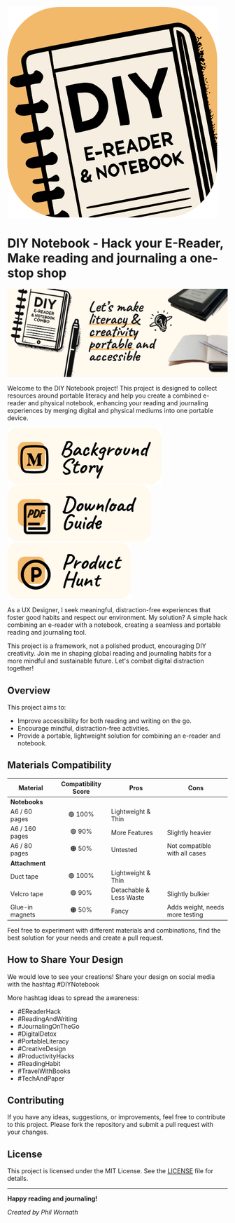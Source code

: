 ![DIY Notebook Logo](assets/logo.svg)

# DIY Notebook - Hack your E-Reader, Make reading and journaling a one-stop shop
![Banner](assets/Banner.png)

Welcome to the DIY Notebook project! This project is designed to collect resources around portable literacy and help you create a combined e-reader and physical notebook, enhancing your reading and journaling experiences by merging digital and physical mediums into one portable device.

[![Medium](assets/ButtonMedium.svg)](https://medium.com/@philwornath/diy-hack-the-minimum-viable-note-book-14af3ddf46d7)
[![Download](assets/ButtonDownload.svg)](assets/2024_DIYNotebook.pdf)
[![Product Hunt](assets/ButtonPH.svg)](https://www.producthunt.com/posts/diy-notebook-reading-writing-hack)

As a UX Designer, I seek meaningful, distraction-free experiences that foster good habits and respect our environment. My solution? A simple hack combining an e-reader with a notebook, creating a seamless and portable reading and journaling tool.

This project is a framework, not a polished product, encouraging DIY creativity. Join me in shaping global reading and journaling habits for a more mindful and sustainable future. Let's combat digital distraction together!

## Overview

This project aims to:

- Improve accessibility for both reading and writing on the go.
- Encourage mindful, distraction-free activities.
- Provide a portable, lightweight solution for combining an e-reader and notebook.

## Materials Compatibility

| Material        | Compatibility Score | Pros                                | Cons                              |
|-----------------|:-------------------:|-------------------------------------|-----------------------------------|
| **Notebooks**   |                     |                                     |                                   |
| A6 / 60 pages   | 🟢 100%             | Lightweight & Thin                  |                                   |
| A6 / 160 pages  | 🟢 90%              | More Features                       | Slightly heavier                  |
| A6 / 80 pages   | 🟠 50%              | Untested                            | Not compatible with all cases     |
| **Attachment**  |                     |                                     |                                   |
| Duct tape       | 🟢 100%             | Lightweight & Thin                  |                                   |
| Velcro tape     | 🟢 90%              | Detachable & Less Waste             | Slightly bulkier                  |
| Glue-in magnets | 🟠 50%              | Fancy                               | Adds weight, needs more testing   |

Feel free to experiment with different materials and combinations, find the best solution for your needs and create a pull request.

## How to Share Your Design

We would love to see your creations! Share your design on social media with the hashtag #DIYNotebook

More hashtag ideas to spread the awareness:
- #EReaderHack
- #ReadingAndWriting
- #JournalingOnTheGo
- #DigitalDetox
- #PortableLiteracy
- #CreativeDesign
- #ProductivityHacks
- #ReadingHabit
- #TravelWithBooks
- #TechAndPaper

## Contributing

If you have any ideas, suggestions, or improvements, feel free to contribute to this project. Please fork the repository and submit a pull request with your changes.

## License

This project is licensed under the MIT License. See the [LICENSE](LICENSE) file for details.

---

**Happy reading and journaling!**

*Created by Phil Wornath*
